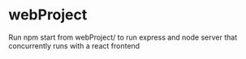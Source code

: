 # webProject

Run npm start from webProject/ to run express and node server that concurrently runs with a react frontend
